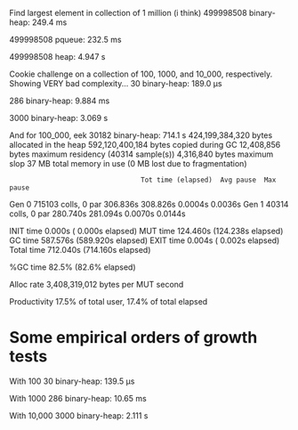 Find largest element in collection of 1 million (i think)
499998508
binary-heap: 249.4 ms

499998508
pqueue: 232.5 ms

499998508
heap: 4.947 s


Cookie challenge on a collection of 100, 1000, and 10_000, respectively.
Showing VERY bad complexity...
30
binary-heap: 189.0 μs

286
binary-heap: 9.884 ms

3000
binary-heap: 3.069 s

And for 100_000, eek
30182
binary-heap: 714.1 s
 424,199,384,320 bytes allocated in the heap
 592,120,400,184 bytes copied during GC
      12,408,856 bytes maximum residency (40314 sample(s))
       4,316,840 bytes maximum slop
              37 MB total memory in use (0 MB lost due to fragmentation)

                                     Tot time (elapsed)  Avg pause  Max pause
  Gen  0     715103 colls,     0 par   306.836s  308.826s     0.0004s    0.0036s
  Gen  1     40314 colls,     0 par   280.740s  281.094s     0.0070s    0.0144s

  INIT    time    0.000s  (  0.000s elapsed)
  MUT     time  124.460s  (124.238s elapsed)
  GC      time  587.576s  (589.920s elapsed)
  EXIT    time    0.004s  (  0.002s elapsed)
  Total   time  712.040s  (714.160s elapsed)

  %GC     time      82.5%  (82.6% elapsed)

  Alloc rate    3,408,319,012 bytes per MUT second

  Productivity  17.5% of total user, 17.4% of total elapsed

# Some empirical orders of growth tests
With 100
30
binary-heap: 139.5 μs

With 1000
286
binary-heap: 10.65 ms

With 10,000
3000
binary-heap: 2.111 s

